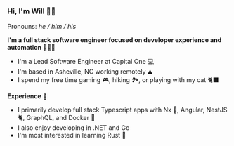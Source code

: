 ### Hi, I'm Will 👋🏻

Pronouns: _he / him / his_

**I'm a full stack software engineer focused on developer experience and automation** 👨🏻‍💻
- I'm a Lead Software Engineer at Capital One :computer:
- I'm based in Asheville, NC working remotely :mountain:
- I spend my free time gaming :video_game:, hiking :national_park:, or playing with my cat :black_cat:

**Experience** :scroll:
- I primarily develop full stack Typescript apps with Nx :unicorn:, Angular, NestJS :cat2:, GraphQL, and Docker :whale:
- I also enjoy developing  in .NET and Go
- I'm most interested in learning Rust 🦀
